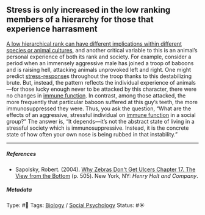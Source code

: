 ## Stress is only increased in the low ranking members of a hierarchy for those that experience harrasment

[A low hierarchical rank can have different implications within different species or animal cultures](A%20low%20hierarchical%20rank%20can%20have%20different%20implications%20within%20different%20species%20or%20animal%20cultures.md), and another critical variable to this is an animal’s personal experience of both its rank and society. For example, consider a period when an immensely aggressive male has joined a troop of baboons and is raising hell, attacking animals unprovoked left and right. One might predict [stress-response](Stress-response.md)s throughout the troop thanks to this destabilizing brute. But, instead, the pattern reflects the individual experience of animals—for those lucky enough never to be attacked by this character, there were no changes in [immune function](). In contrast, among those attacked, the more frequently that particular baboon suffered at this guy’s teeth, the more immunosuppressed they were. Thus, you ask the question, “What are the effects of an aggressive, stressful individual on [immune function]() in a social group?” The answer is, “It depends—it’s not the abstract state of living in a stressful society which is immunosuppressive. Instead, it is the concrete state of how often your own nose is being rubbed in that instability.”

---

##### References

* Sapolsky, Robert. (2004). [Why Zebras Don't Get Ulcers Chapter 17. The View from the Bottom](Why%20Zebras%20Don't%20Get%20Ulcers%20Chapter%2017.%20The%20View%20from%20the%20Bottom.md) (p. 505). New York, NY: *Henry Holt and Company*.

##### Metadata

Type: #🔴 
Tags: [Biology]() / [Social Psychology](Social%20Psychology.md)
Status: #☀️ 
